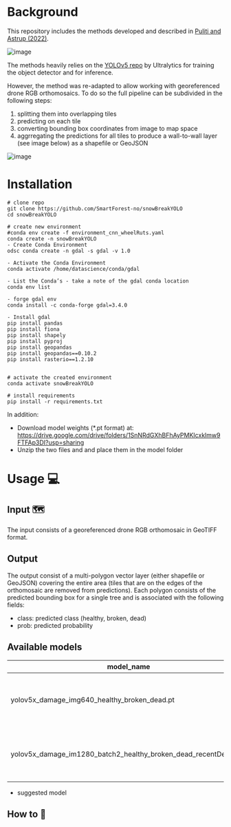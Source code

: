 # Background
This repository includes the methods developed and described in [Puliti and Astrup (2022)](https://authors.elsevier.com/authorform/landingpage/selection.do?aid=102946&jid=JAG&md5key=d401279a38fa3ae5f3e66d4eeb9dc8fe&lang=English). 

![image](https://user-images.githubusercontent.com/5663984/182541232-ea6de486-c3be-402f-b2a9-1778633e828b.png)

The methods heavily relies on the [YOLOv5 repo](https://github.com/ultralytics/yolov5) by Ultralytics for training the object detector and for inference. 

However, the method was re-adapted to allow working with georeferenced drone RGB orthomosaics. To do so the full pipeline can be subdivided in the following steps:
1) splitting them into overlapping tiles 
2) predicting on each tile
3) converting bounding box coordinates from image to map space
4) aggrregating the predictions for all tiles to produce a wall-to-wall layer (see image below) as a shapefile or GeoJSON

![image](https://user-images.githubusercontent.com/5663984/182541309-fb344a62-8497-4d74-b81e-50c13c146193.png)

# Installation

```
# clone repo
git clone https://github.com/SmartForest-no/snowBreakYOLO
cd snowBreakYOLO

# create new environment
#conda env create -f environment_cnn_wheelRuts.yaml
conda create -n snowBreakYOLO
- Create Conda Environment
odsc conda create -n gdal -s gdal -v 1.0

- Activate the Conda Environment
conda activate /home/datascience/conda/gdal

- List the Conda’s - take a note of the gdal conda location
conda env list

- forge gdal env
conda install -c conda-forge gdal=3.4.0

- Install gdal
pip install pandas 
pip install fiona
pip install shapely
pip install pyproj
pip install geopandas
pip install geopandas==0.10.2
pip install rasterio==1.2.10


# activate the created environment
conda activate snowBreakYOLO

# install requirements
pip install -r requirements.txt
```
In addition:
- Download model weights (*.pt format) at: https://drive.google.com/drive/folders/1SnNRdGXhBFhAyPMKIcxklmw9FTFAp3DI?usp=sharing
- Unzip the two files and and place them in the model folder

# Usage 💻
## Input 🗺️ 
The input consists of a georeferenced drone RGB orthomosaic in GeoTIFF format.

## Output
The output consist of a multi-polygon vector layer (either shapefile or GeoJSON) covering the entire area (tiles that are on the edges of the orthomosaic are removed from predictions). Each polygon consists of the predicted bounding box for a single tree and is associated with the following fields:

- class: predicted class (healthy, broken, dead)
- prob: predicted probability

## Available models
| model_name  | description | Classes |
| ------------- | ------------- | ------------- |
| yolov5x_damage_img640_healthy_broken_dead.pt | model used in the original snowbreak detection paper | healthy, broken-top, dead|
| yolov5x_damage_im1280_batch2_healthy_broken_dead_recentDead.pt* | retrained model with more bark-beatle affected areas | healthy, broken-top, dead, recently dead|

* suggested model

## How to 🏃





